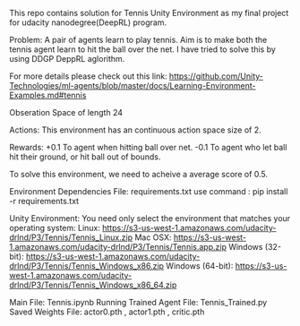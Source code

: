 This repo contains solution for Tennis Unity Environment as my final project for udacity nanodegree(DeepRL) program.

Problem: 
A pair of agents learn to play tennis. Aim is to make both the tennis agent learn to hit the ball over the net. I have tried to solve this by using DDGP DeppRL aglorithm.

For more details please check out this link: https://github.com/Unity-Technologies/ml-agents/blob/master/docs/Learning-Environment-Examples.md#tennis

Obseration Space of length 24

Actions:
This environment has an continuous action space size of 2.

Rewards:
	+0.1 To agent when hitting ball over net.
	-0.1 To agent who let ball hit their ground, or hit ball out of bounds.

To solve this environment, we need to acheive a average score of 0.5.

Environment Dependencies File:
	requirements.txt
	use command : pip install -r requirements.txt

Unity Environment:
	You need only select the environment that matches your operating system:
		Linux: https://s3-us-west-1.amazonaws.com/udacity-drlnd/P3/Tennis/Tennis_Linux.zip
		Mac OSX: https://s3-us-west-1.amazonaws.com/udacity-drlnd/P3/Tennis/Tennis.app.zip
		Windows (32-bit): https://s3-us-west-1.amazonaws.com/udacity-drlnd/P3/Tennis/Tennis_Windows_x86.zip
		Windows (64-bit): https://s3-us-west-1.amazonaws.com/udacity-drlnd/P3/Tennis/Tennis_Windows_x86_64.zip

Main File: Tennis.ipynb
Running Trained Agent File: Tennis_Trained.py
Saved Weights File: actor0.pth , actor1.pth , critic.pth
